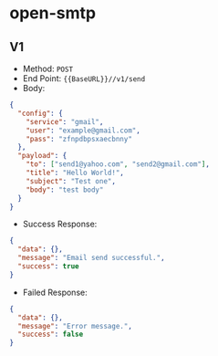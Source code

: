 # open-smtp

## V1

- Method: `POST` 
- End Point: `{{BaseURL}}//v1/send` 
- Body: 
```json
{
  "config": {
    "service": "gmail",
    "user": "example@gmail.com",
    "pass": "zfnpdbpsxaecbnny"
  },
  "payload": {
    "to": ["send1@yahoo.com", "send2@gmail.com"],
    "title": "Hello World!",
    "subject": "Test one",
    "body": "test body"
  }
}
```

- Success Response:
```json
{
  "data": {},
  "message": "Email send successful.",
  "success": true
}
```

- Failed Response:
```json
{
  "data": {},
  "message": "Error message.",
  "success": false
}
```
